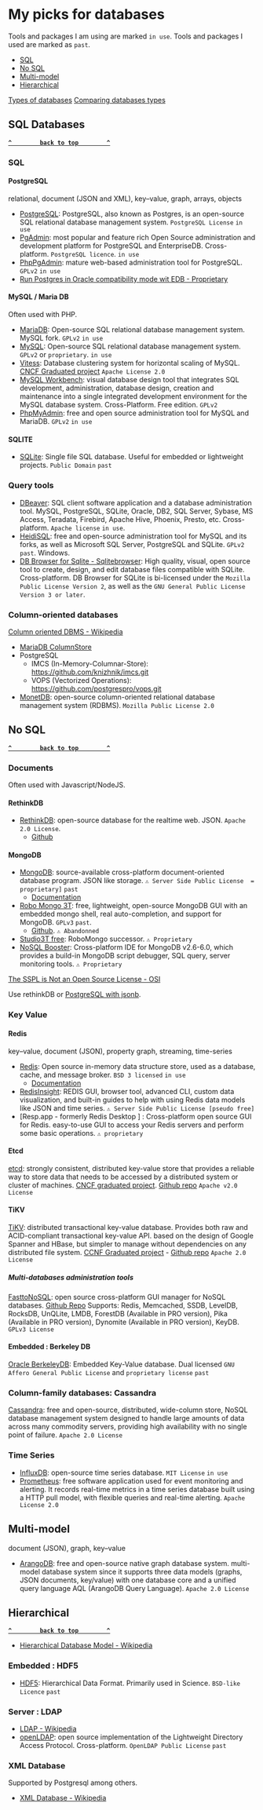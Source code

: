 # My picks for databases

Tools and packages I am using are marked `in use`.
Tools and packages I used are marked as `past`.

- [SQL](#sql)
- [No SQL](#no-sql)
- [Multi-model](#multi-model)
- [Hierarchical](#hierarchical)

[Types of databases](https://www.javatpoint.com/types-of-databases)
[Comparing databases types](https://www.prisma.io/dataguide/intro/comparing-database-types)

## SQL Databases ##
**[`^        back to top        ^`](#)**

### SQL ###

#### PostgreSQL ####
relational, document (JSON and XML), key–value, graph, arrays, objects

- [PostgreSQL](https://www.postgresql.org/): PostgreSQL, also known as Postgres, is an open-source SQL relational database management system. `PostgreSQL License` `in use`
- [PgAdmin](https://www.pgadmin.org/): most popular and feature rich Open Source administration and development platform for PostgreSQL and EnterpriseDB. Cross-platform. `PostgreSQL licence`. `in use`
- [PhpPgAdmin](https://github.com/phppgadmin/phppgadmin): mature web-based administration tool for PostgreSQL. `GPLv2` `in use`
- [Run Postgres in Oracle compatibility mode wit EDB - Proprietary](https://www.enterprisedb.com/postgres-tutorials/how-run-postgres-oracle-compatibility-mode)

#### MySQL / Maria DB ####

Often used with PHP.

- [MariaDB](https://mariadb.org/): Open-source SQL relational database management system. MySQL fork. `GPLv2` `in use`
- [MySQL](https://www.mysql.com/): Open-source SQL relational database management system. `GPLv2` or `proprietary`. `in use`
- [Vitess](https://vitess.io/): Database clustering system for horizontal scaling of MySQL. [CNCF Graduated project](https://www.cncf.io/projects/vitess/) `Apache License 2.0`
- [MySQL Workbench](https://www.mysql.com/products/workbench/): visual database design tool that integrates SQL development, administration, database design, creation and maintenance into a single integrated development environment for the MySQL database system. Cross-Platform. Free edition. `GPLv2`
- [PhpMyAdmin](https://www.phpmyadmin.net/): free and open source administration tool for MySQL and MariaDB. `GPLv2` `in use`

#### SQLITE ####
- [SQLite](https://www.sqlite.org/index.html): Single file SQL database. Useful for embedded or lightweight projects. `Public Domain` `past`

### Query tools ###
- [DBeaver](https://dbeaver.io/): SQL client software application and a database administration tool. MySQL, PostgreSQL, SQLite, Oracle, DB2, SQL Server, Sybase, MS Access, Teradata, Firebird, Apache Hive, Phoenix, Presto, etc. Cross-platform. `Apache license` `in use`. 
- [HeidiSQL](https://www.heidisql.com/): free and open-source administration tool for MySQL and its forks, as well as Microsoft SQL Server, PostgreSQL and SQLite. `GPLv2` `past`. Windows.
- [DB Browser for Sqlite - Sqlitebrowser](https://sqlitebrowser.org/about/): High quality, visual, open source tool to create, design, and edit database files compatible with SQLite. Cross-platform. DB Browser for SQLite is bi-licensed under the `Mozilla Public License Version 2`, as well as the `GNU General Public License Version 3 or later`.

### Column-oriented databases ###
[Column oriented DBMS - Wikipedia](https://en.wikipedia.org/wiki/Column-oriented_DBMS)
- [MariaDB ColumnStore](https://mariadb.com/kb/en/mariadb-columnstore/)
- PostgreSQL
  * IMCS (In-Memory-Columnar-Store): https://github.com/knizhnik/imcs.git
  * VOPS (Vectorized Operations): https://github.com/postgrespro/vops.git
- [MonetDB](https://www.monetdb.org/):  open-source column-oriented relational database management system (RDBMS). `Mozilla Public License 2.0`

## No SQL ##
**[`^        back to top        ^`](#)**

### Documents ###
Often used with Javascript/NodeJS.

#### RethinkDB ####
- [RethinkDB](https://rethinkdb.com/): open-source database for the realtime web. JSON. `Apache 2.0 License`.
  * [Github](https://github.com/rethinkdb/rethinkdb)

#### MongoDB ####
- [MongoDB](https://www.mongodb.com/): source-available cross-platform document-oriented database program. JSON like storage. `⚠ Server Side Public License  = proprietary]` `past`
  * [Documentation](https://www.mongodb.com/docs/)
- [Robo Mongo 3T](https://robomongo.org/): free, lightweight, open-source MongoDB GUI with an embedded mongo shell, real auto-completion, and support for MongoDB. `GPLv3` `past`. 
  * [Github](https://github.com/Studio3T/robomongo). `⚠ Abandonned`
- [Studio3T free](https://studio3t.com/free): RoboMongo successor. `⚠ Proprietary`
- [NoSQL Booster](https://nosqlbooster.com/): Cross-platform IDE for MongoDB v2.6-6.0, which provides a build-in MongoDB script debugger, SQL query, server monitoring tools. `⚠ Proprietary`

[The SSPL is Not an Open Source License - OSI ](https://opensource.org/node/1099)

Use rethinkDB or [PostgreSQL with jsonb](https://www.postgresql.org/docs/9.5/functions-json.html).

### Key Value ###

#### Redis ####
key–value, document (JSON), property graph, streaming, time-series

- [Redis](https://redis.io/): Open source in-memory data structure store, used as a database, cache, and message broker. `BSD 3 licensed` `in use`
  * [Documentation](https://redis.io/docs/)
- [RedisInsight](https://redis.com/redis-enterprise/redis-insight/#insight-form): REDIS GUI, browser tool, advanced CLI, custom data visualization, and built-in guides to help with using Redis data models like JSON and time series. `⚠ Server Side Public License [pseudo free]`
- [Resp.app - formerly Redis Desktop ] : Cross-platform open source GUI for Redis. easy-to-use GUI to access your Redis servers and perform some basic operations.  `⚠ proprietary`  

#### Etcd ####
[etcd](https://etcd.io/): strongly consistent, distributed key-value store that provides a reliable way to store data that needs to be accessed by a distributed system or cluster of machines. [CNCF graduated project](https://www.cncf.io/projects/etcd/). [Github repo](https://github.com/etcd-io/etcd) `Apache v2.0 License`

#### TiKV ####
[TiKV](https://tikv.org/): distributed transactional key-value database. Provides both raw and ACID-compliant transactional key-value API. based on the design of Google Spanner and HBase, but simpler to manage without dependencies on any distributed file system. [CCNF Graduated project](https://www.cncf.io/projects/tikv/) - [Github repo](https://github.com/tikv/tikv) `Apache 2.0 License`

##### Multi-databases administration tools #####
[FasttoNoSQL](https://fastonosql.com/): open source cross-platform GUI manager for NoSQL databases. [Github Repo](https://github.com/fastogt/fastonosql/)
Supports: Redis, Memcached, SSDB, LevelDB, RocksDB, UnQLite, LMDB, ForestDB (Available in PRO version), Pika (Available in PRO version), Dynomite (Available in PRO version), KeyDB. `GPLv3 License`

#### Embedded : Berkeley DB ####
[Oracle BerkeleyDB](https://www.oracle.com/fr/database/technologies/related/berkeleydb.html): Embedded Key-Value database. Dual licensed `GNU Affero General Public License` and `proprietary license` `past`

### Column-family databases: Cassandra ###
[Cassandra](https://cassandra.apache.org/_/index.html): free and open-source, distributed, wide-column store, NoSQL database management system designed to handle large amounts of data across many commodity servers, providing high availability with no single point of failure. `Apache 2.0 License`

### Time Series ###
- [InfluxDB](https://www.influxdata.com/): open-source time series database. `MIT License` `in use`
- [Prometheus](https://prometheus.io/): free software application used for event monitoring and alerting. It records real-time metrics in a time series database built using a HTTP pull model, with flexible queries and real-time alerting. `Apache License 2.0`

## Multi-model ##
document (JSON), graph, key–value
- [ArangoDB](https://www.arangodb.com/): free and open-source native graph database system. multi-model database system since it supports three data models (graphs, JSON documents, key/value) with one database core and a unified query language AQL (ArangoDB Query Language). `Apache 2.0 License`

## Hierarchical ##
**[`^        back to top        ^`](#)**
- [Hierarchical Database Model - Wikipedia](https://en.wikipedia.org/wiki/Hierarchical_database_model)
### Embedded : HDF5 ###
- [HDF5](https://www.hdfgroup.org/solutions/hdf5/): Hierarchical Data Format. Primarily used in Science. `BSD-like Licence` `past`
### Server : LDAP ###
- [LDAP - Wikipedia](https://en.wikipedia.org/wiki/Lightweight_Directory_Access_Protocol)
- [openLDAP](https://www.openldap.org/): open source implementation of the Lightweight Directory Access Protocol. Cross-platform. `OpenLDAP Public License` `past`
### XML Database ###
Supported by Postgresql among others.
- [XML Database - Wikipedia](https://en.wikipedia.org/wiki/XML_database)



